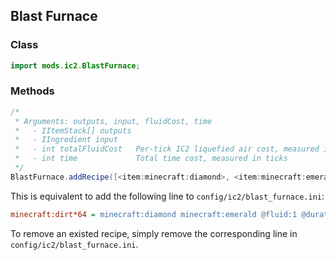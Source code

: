 ## Blast Furnace

### Class

```java
import mods.ic2.BlastFurnace;
```

### Methods

```java
/*
 * Arguments: outputs, input, fluidCost, time
 *   - IItemStack[] outputs
 *   - IIngredient input
 *   - int totalFluidCost   Per-tick IC2 liquefied air cost, measured in mB/tick
 *   - int time             Total time cost, measured in ticks
 */
BlastFurnace.addRecipe([<item:minecraft:diamond>, <item:minecraft:emerald>], <item:minecraft:dirt> * 64, 1, 1000);
```

This is equivalent to add the following line to `config/ic2/blast_furnace.ini`:

```ini
minecraft:dirt*64 = minecraft:diamond minecraft:emerald @fluid:1 @duration:1000
```

To remove an existed recipe, simply remove the corresponding line in `config/ic2/blast_furnace.ini`.